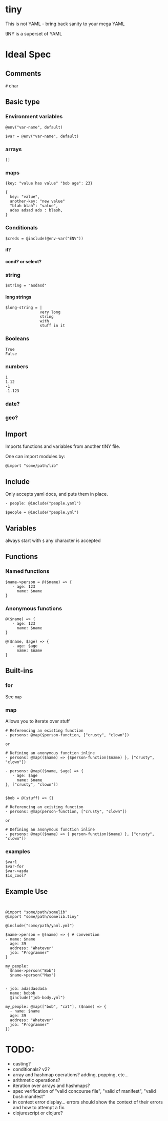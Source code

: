 # tiny
This is not YAML - bring back sanity to your mega YAML 

tINY is a superset of YAML


# Ideal Spec

## Comments

`#` char

## Basic type

### Environment variables

```
@env("var-name", default)

$var = @env("var-name", default)
```

### arrays

`[]`

### maps 

```
{key: "value has value" "bob age": 23}

{
  key: "value",
  another-key: "new value"
  "blah blah": "value",
  adas adsad ads : blash,
}

```

### Conditionals

```
$creds = @include(@env-var("ENV"))
```


#### if?

#### cond? or select?


### string

```
$string = "asdasd"

```

#### long strings

```
$long-string = |
               very long
               string
               with 
               stuff in it 

```
### Booleans

```
True
False
```

### numbers
```
1
1.12
-1
-1.123

```
### date?

### geo?

## Import

Imports functions and variables from another tINY file.

One can import modules by:

```
@import "some/path/lib"

```

## Include

Only accepts yaml docs, and puts them in place.

```
- people: @include("people.yaml")

$people = @include("people.yml")

```

## Variables

always start with `$` any character is accepted

## Functions

### Named functions

```
$name->person = @($name) => {
   - age: 123
     name: $name
}
```

### Anonymous functions

```
@($name) => {
   - age: 123
     name: $name
}

@($name, $age) => {
   - age: $age
     name: $name
}
```

## Built-ins

### for

See `map`

### map 

Allows you to iterate over stuff

``` 
# Referencing an existing function
- persons: @map($person-function, ["crusty", "clown"])

or 

# Defining an anonymous function inline
- persons: @map(($name) => {$person-function($name) }, ["crusty", "clown"])

- persons: @map(($name, $age) => {
   - age: $age
     name: $name
}, ["crusty", "clown"])


$bob = @(stuff) => {}

# Referencing an existing function
- persons: @map(person-function, ["crusty", "clown"])

or 

# Defining an anonymous function inline
- persons: @map(($name) => { person-function($name) }, ["crusty", "clown"])

```

### examples

```
$var1
$var-for
$var->asda
$is_cool?
```


## Example Use


```


@import "some/path/somelib"
@import "some/path/somelib.tiny"

@include("somo/path/yaml.yml")

$name->person = @(name) => { # convention
- name: $name
  age: 39
  address: "Whatever"
  job: "Programmer"
}

my_people:
  $name->person("Bob")
  $name->person("Max")


- job: adasdasdada
  name: bobob
  @include("job-body.yml")

my_people: @map(["bob", "cat"], ($name) => {
  - name: $name
  age: 39
  address: "Whatever"
  job: "Programmer"
})

```

# TODO:

- casting?
- conditionals? v2?
- array and hashmap operations? adding, popping, etc...
- arithmetic operations?
- iteration over arrays and hashmaps?
- spec verification of "valid concourse file", "valid cf manifest", "valid bosh manifest"
- in context error display... errors should show the context of their errors and how to attempt a fix.
- clojurescript or clojure?
